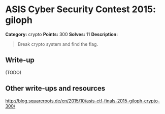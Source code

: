 # ASIS Cyber Security Contest 2015: giloph

**Category:** crypto
**Points:** 300
**Solves:** 11
**Description:**

> Break crypto system and find the flag.

## Write-up

(TODO)

## Other write-ups and resources

http://blog.squareroots.de/en/2015/10/asis-ctf-finals-2015-giloph-crypto-300/
